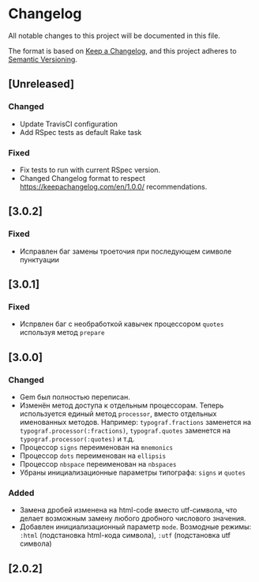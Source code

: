 # Changelog
All notable changes to this project will be documented in this file.

The format is based on [Keep a Changelog](https://keepachangelog.com/en/1.0.0/),
and this project adheres to [Semantic Versioning](https://semver.org/spec/v2.0.0.html).

## [Unreleased]
### Changed
- Update TravisCI configuration
- Add RSpec tests as default Rake task

### Fixed
- Fix tests to run with current RSpec version.
- Changed Changelog format to respect https://keepachangelog.com/en/1.0.0/ recommendations.

## [3.0.2]
### Fixed
- Исправлен баг замены троеточия при последующем символе пунктуации

## [3.0.1]
### Fixed
- Испрвлен баг с необработкой кавычек процессором `quotes` используя метод `prepare`

## [3.0.0]
### Changed
- Gem был полностью переписан.
- Изменён метод доступа к отдельным процессорам. Теперь используется единый метод `processor`, вместо отдельных именованных методов. Например: `typograf.fractions` заменется на `typograf.processor(:fractions)`,  `typograf.quotes` заменется на `typograf.processor(:quotes)` и т.д.
- Процессор `signs` переименован на `mnemonics`
- Процессор `dots` переименован на `ellipsis`
- Процессор `nbspace` переименован на `nbspaces`
- Убраны инициализационные параметры типографа: `signs` и `quotes`

### Added
- Замена дробей изменена на html-code вместо utf-символа, что делает возможным замену любого дробного числового значения.
- Добавлен инициализационный параметр `mode`. Возмодные режимы: `:html` (подстановка html-кода символа), `:utf` (подстановка utf символа)

## [2.0.2]

